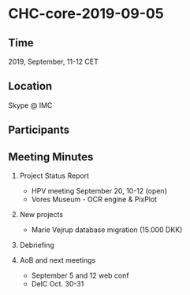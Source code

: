 # CHC-core-2019-09-05 #

## Time ##
2019, September, 11-12 CET

## Location ##
Skype @ IMC

## Participants ##

## Meeting Minutes ##

1. Project Status Report
	- HPV meeting September 20, 10-12 (open)
	- Vores Museum - OCR engine & PixPlot

2. New projects
	- Marie Vejrup database migration (15.000 DKK)

3. Debriefing

4. AoB and next meetings
	- September 5 and 12 web conf
	- DeIC Oct. 30-31
